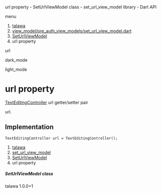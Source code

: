 




url property - SetUrlViewModel class - set\_url\_view\_model library - Dart API







menu

1. [talawa](../../index.html)
2. [view\_model/pre\_auth\_view\_models/set\_url\_view\_model.dart](../../view_model_pre_auth_view_models_set_url_view_model/view_model_pre_auth_view_models_set_url_view_model-library.html)
3. [SetUrlViewModel](../../view_model_pre_auth_view_models_set_url_view_model/SetUrlViewModel-class.html)
4. url property

url


dark\_mode

light\_mode




# url property


[TextEditingController](https://api.flutter.dev/flutter/widgets/TextEditingController-class.html)
url
getter/setter pair

url.


## Implementation

```
TextEditingController url = TextEditingController();
```

 


1. [talawa](../../index.html)
2. [set\_url\_view\_model](../../view_model_pre_auth_view_models_set_url_view_model/view_model_pre_auth_view_models_set_url_view_model-library.html)
3. [SetUrlViewModel](../../view_model_pre_auth_view_models_set_url_view_model/SetUrlViewModel-class.html)
4. url property

##### SetUrlViewModel class





talawa
1.0.0+1






